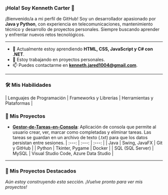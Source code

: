 ### ¡Hola! Soy Kenneth Carter 👋

¡Bienvenido/a a mi perfil de GitHub! Soy un desarrollador apasionado por **Java y Python**, con experiencia en telecomunicaciones, mantenimiento técnico y desarrollo de proyectos personales. Siempre buscando aprender y enfrentar nuevos retos tecnológicos.

---

- 🌱 Actualmente estoy aprendiendo **HTML, CSS, JavaScript y C# con .NET**.
- 🔭 Estoy trabajando en proyectos personales.
- 📫 Puedes contactarme en **kenneth.jared1004@gmail.com**.

---

### 🛠️ Mis Habilidades

| Lenguajes de Programación | Frameworks y Librerías | Herramientas y Plataformas |

### 🚀 Mis Proyectos

- **[Gestor-de-Tareas-en-Consola](https://github.com/KennethCarter1/Gestor-de-Tareas-en-Consola)**: Aplicación de consola que permite al usuario crear, ver, marcar como completadas y eliminar tareas. Las tareas se guardan en un archivo de texto (.txt) para que los datos persistan entre sesiones.
| :---: | :---: | :---: |
| Java | Swing, JavaFX | Git y GitHub |
| Python | Tkinter, Pygame | Docker |
| SQL (SQL Server) | MySQL | Visual Studio Code, Azure Data Studio |

---

### 🚀 Mis Proyectos Destacados

*Aún estoy construyendo esta sección. ¡Vuelve pronto para ver mis proyectos!*
